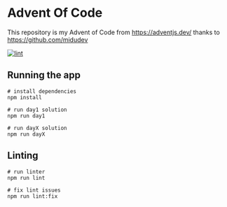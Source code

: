 # Advent Of Code

This repository is my Advent of Code from https://adventjs.dev/ thanks to https://github.com/midudev

[![lint](https://github.com/rogerguasch/adventjs/actions/workflows/lint.yml/badge.svg)](https://github.com/rogerguasch/adventjs/actions/workflows/lint.yml)

## Running the app

```
# install dependencies
npm install

# run day1 solution
npm run day1

# run dayX solution
npm run dayX

```

## Linting

```
# run linter
npm run lint

# fix lint issues
npm run lint:fix
```
